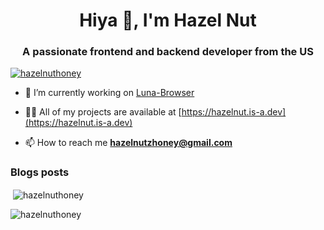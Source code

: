 <h1 align="center">Hiya 👋, I'm Hazel Nut</h1>
<h3 align="center">A passionate frontend and backend developer from the US</h3>

<p align="left"> <a href="https://github.com/ryo-ma/github-profile-trophy"><img src="https://github-profile-trophy.vercel.app/?username=hazelnuthoney" alt="hazelnuthoney" /></a> </p>

- 🔭 I’m currently working on [Luna-Browser](https://github.com/HazelNutHoney/Luna-Browser)

- 👨‍💻 All of my projects are available at [https://hazelnut.is-a.dev](https://hazelnut.is-a.dev)

- 📫 How to reach me **hazelnutzhoney@gmail.com**

### Blogs posts
<!-- BLOG-POST-LIST:START -->
<!-- BLOG-POST-LIST:END -->

<p>&nbsp;<img align="center" src="https://github-readme-stats.vercel.app/api?username=hazelnuthoney&show_icons=true&locale=en" alt="hazelnuthoney" /></p>

<p><img align="center" src="https://github-readme-streak-stats.herokuapp.com/?user=hazelnuthoney&" alt="hazelnuthoney" /></p>
